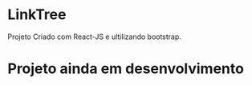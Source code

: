 # LinkTree


Projeto Criado com React-JS e ultilizando bootstrap.


# Projeto ainda em desenvolvimento

